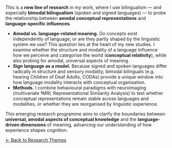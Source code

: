 This is a **new line of research** in my work, where I use bilingualism — and especially **bimodal bilingualism** (spoken and signed languages) — to probe the relationship between **amodal conceptual representations** and **language-specific influences**.  

- **Amodal vs. language-related meaning.** Do concepts exist independently of language, or are they partly shaped by the linguistic system we use? This question lies at the heart of my new studies. I examine whether the structure and modality of a language influence how we perceive and categorise the world (**conceptual relativity**), while also probing for amodal, universal aspects of meaning.
- **Sign language as a model.** Because signed and spoken languages differ radically in structure and sensory modality, bimodal bilinguals (e.g. hearing Children of Deaf Adults, CODAs) provide a unique window into how language modality interacts with conceptual organisation. 
- **Methods.** I combine behavioural paradigms with neuroimaging (multivariate fMRI, Representational Similarity Analysis) to test whether conceptual representations remain stable across languages and modalities, or whether they are reorganised by linguistic experience.  

This emerging research programme aims to clarify the boundaries between **universal, amodal aspects of conceptual knowledge** and the **language-driven dimensions** of meaning, advancing our understanding of how experience shapes cognition.  

[← Back to Research Themes](/projects/)


